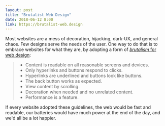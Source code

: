 ```yaml
---
layout: post
title: "Brutalist Web Design"
date: 2018-06-12 8:00
link: https://brutalist-web.design
---
```


Most websites are a mess of decoration, hijacking, dark-UX, and general chaos.  Few designs serve the needs of the user.  One way
to do that is to embrace websites for what they are, by adopting a form of [_brutalism_ for web design][link]:

> * Content is readable on all reasonable screens and devices.
> * Only hyperlinks and buttons respond to clicks.
> * Hyperlinks are underlined and buttons look like buttons.
> * The back button works as expected.
> * View content by scrolling.
> * Decoration when needed and no unrelated content.
> * Performance is a feature.

If every website adopted these guidelines, the web would be fast and readable, our batteries would have much power at the end of
the day, and we'd all be a lot happier.

[link]: https://brutalist-web.design
